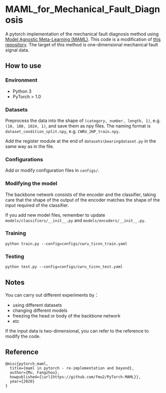 # MAML_for_Mechanical_Fault_Diagnosis

A pytorch implementation of the mechanical fault diagnosis method using [Model Agnostic Meta-Learning (MAML)](https://arxiv.org/abs/1703.03400).
This code is a modification of [this repository](https://github.com/fmu2/PyTorch-MAML).
The target of this method is one-dimensional mechanical fault signal data. 



## How to use
### Environment
* Python 3
* PyTorch > 1.0

### Datasets
Preprocess the data into the shape of `(category, number, length, 1)`, e.g. `(10, 100, 1024, 1)`, and save them as npy files. 
The naming format is `dataset_condition_split.npy`, e.g. `CWRU_2HP_train.npy`.

Add the register module at the end of `datasets\bearingdataset.py` in the same way as in the file.

### Configurations
Add or modify configuration files in `configs/`.


### Modifying the model
The backbone network consists of the encoder and the classifier, taking care that the shape of the output of the encoder matches the shape of the input required of the classifier.

If you add new model files, remember to update `models/classifiers/__init__.py` and `models/encoders/__init__.py`.

### Training
```
python train.py --config=configs/cwru_ticnn_train.yaml
```

### Testing
```
python test.py --config=configs/cwru_ticnn_test.yaml
```

## Notes

You can carry out different experiments by：
* using different datasets
* changing different models
* freezing the head or body of the backbone network
* etc

If the input data is two-dimensional, you can refer to the reference to modify the code.

## Reference
```
@misc{pytorch_maml,
  title={maml in pytorch - re-implementation and beyond},
  author={Mu, Fangzhou},
  howpublished={\url{https://github.com/fmu2/PyTorch-MAML}},
  year={2020}
}
```
